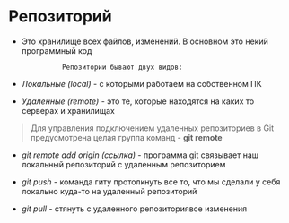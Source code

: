 # Репозиторий

* Это хранилище всех файлов, изменений. В основном это некий программный код

                Репозитории бывают двух видов:

+ *Локальные (local)* - с которыми работаем на собственном ПК

+ *Удаленные (remote)* - это те, которые находятся на каких то серверах и хранилищах


> Для управления подключением удаленных репозиториев в Git предусмотрена целая группа команд - **git remote**

* *git remote add origin (ссылка)* - программа git связывает наш локальный репозиторий с удаленным репозиторием

* *git push* - команда гиту протолкнуть все то, что мы сделали у себя локально куда-то на удаленный репозиторий

* *git pull* - стянуть с удаленного репозиториявсе изменения